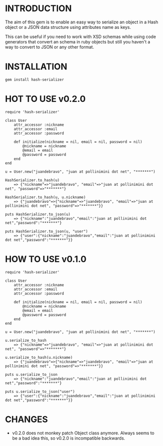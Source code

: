
# INTRODUCTION

The aim of this gem is to enable an easy way to serialize an object in a Hash object or a JSON data structure using attributes name as keys.

This can be useful if you need to work with XSD schemas while using code generators that convert an schema in ruby objects but still you haven't a way to convert to JSON or any other format.

# INSTALLATION
    gem install hash-serializer

# HOT TO USE v0.2.0
	require 'hash-serializer'

	class User
	    attr_accessor :nickname
	    attr_accessor :email
	    attr_accessor :password

	    def initialize(nickname = nil, email = nil, password = nil)
	        @nickname = nickname
	        @email = email
	        @password = password
	    end
	end

	u = User.new("juandebravo", "juan at pollinimini dot net", "*******")

	HashSerializer.to_hash(u)
	    => {"nickname"=>"juandebravo", "email"=>"juan at pollinimini dot net", "password"=>"*******"}

	HashSerializer.to_hash(u, u.nickname)
	    => {"juandebravo"=>{"nickname"=>"juandebravo", "email"=>"juan at pollinimini dot net", "password"=>"*******"}}

	puts HashSerializer.to_json(u)
	    => {"nickname":"juandebravo","email":"juan at pollinimini dot net","password":"*******"}

	puts HashSerializer.to_json(u, "user")
	    => {"user":{"nickname":"juandebravo","email":"juan at pollinimini dot net","password":"*******"}}

# HOW TO USE v0.1.0

    require 'hash-serializer'

    class User
        attr_accessor :nickname
        attr_accessor :email
        attr_accessor :password

        def initialize(nickname = nil, email = nil, password = nil)
            @nickname = nickname
            @email = email
            @password = password
        end
    end

    u = User.new("juandebravo", "juan at pollinimini dot net", "*******")

    u.serialize_to_hash
        => {"nickname"=>"juandebravo", "email"=>"juan at pollinimini dot net", "password"=>"*******"}

    u.serialize_to_hash(u.nickname)
        => {"juandebravo"=>{"nickname"=>"juandebravo", "email"=>"juan at pollinimini dot net", "password"=>"*******"}}

    puts u.serialize_to_json
        => {"nickname":"juandebravo","email":"juan at pollinimini dot net","password":"*******"}

    puts u.serialize_to_json("user")
        => {"user":{"nickname":"juandebravo","email":"juan at pollinimini dot net","password":"*******"}}

# CHANGES

* v0.2.0 does not monkey patch Object class anymore. Always seems to be a bad idea this, so v0.2.0
  is incompatible backwards.
